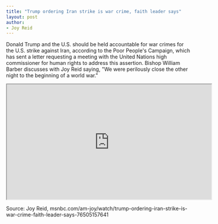 ```yaml
---
title: "Trump ordering Iran strike is war crime, faith leader says"
layout: post
author:
- Joy Reid
---
```


Donald Trump and the U.S. should be held accountable for war crimes for the U.S. strike against Iran, according to the Poor People's Campaign, which has sent a letter requesting a meeting with the United Nations high commissioner for human rights to address this assertion. Bishop William Barber discusses with Joy Reid saying, "We were perilously close the other night to the beginning of a world war."

<iframe allowfullscreen="" height="315" loading="lazy" src="https://www.msnbc.com/msnbc/embedded-video/mmvo76505157641" width="560"></iframe>

Source: Joy Reid, msnbc.com/am-joy/watch/trump-ordering-iran-strike-is-war-crime-faith-leader-says-76505157641
